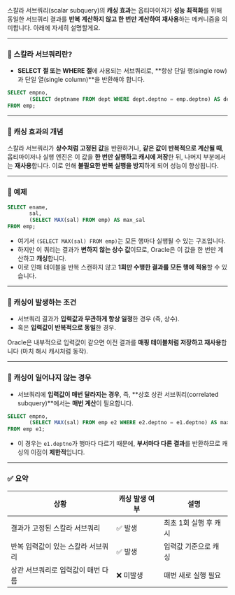 스칼라 서브쿼리(scalar subquery)의 **캐싱 효과**는 옵티마이저가 **성능 최적화**를 위해 동일한 서브쿼리 결과를 **반복 계산하지 않고 한 번만 계산하여 재사용**하는 메커니즘을 의미합니다. 아래에 자세히 설명할게요.

---

### 🔸 스칼라 서브쿼리란?

* **SELECT 절 또는 WHERE 절**에 사용되는 서브쿼리로, \*\*항상 단일 행(single row)과 단일 열(single column)\*\*을 반환해야 합니다.

```sql
SELECT empno,
       (SELECT deptname FROM dept WHERE dept.deptno = emp.deptno) AS deptname
FROM emp;
```

---

### 🔸 캐싱 효과의 개념

스칼라 서브쿼리가 **상수처럼 고정된 값**을 반환하거나, **같은 값이 반복적으로 계산될 때**, 옵티마이저나 실행 엔진은 이 값을 **한 번만 실행하고 캐시에 저장**한 뒤, 나머지 부분에서는 **재사용**합니다. 이로 인해 **불필요한 반복 실행을 방지**하게 되어 성능이 향상됩니다.

---

### 🔸 예제

```sql
SELECT ename,
       sal,
       (SELECT MAX(sal) FROM emp) AS max_sal
FROM emp;
```

* 여기서 `(SELECT MAX(sal) FROM emp)`는 모든 행마다 실행될 수 있는 구조입니다.
* 하지만 이 쿼리는 결과가 **변하지 않는 상수 값**이므로, Oracle은 이 값을 한 번만 계산하고 **캐싱**합니다.
* 이로 인해 테이블을 반복 스캔하지 않고 **1회만 수행한 결과를 모든 행에 적용**할 수 있습니다.

---

### 🔸 캐싱이 발생하는 조건

* 서브쿼리 결과가 **입력값과 무관하게 항상 일정**한 경우 (즉, 상수).
* 혹은 **입력값이 반복적으로 동일**한 경우.

Oracle은 내부적으로 입력값이 같으면 이전 결과를 **매핑 테이블처럼 저장하고 재사용**합니다 (마치 해시 캐시처럼 동작).

---

### 🔸 캐싱이 일어나지 않는 경우

* 서브쿼리에 **입력값이 매번 달라지는 경우**, 즉, \*\*상호 상관 서브쿼리(correlated subquery)\*\*에서는 **매번 계산**이 필요합니다.

```sql
SELECT empno,
       (SELECT MAX(sal) FROM emp e2 WHERE e2.deptno = e1.deptno) AS max_sal_by_dept
FROM emp e1;
```

* 이 경우는 `e1.deptno`가 행마다 다르기 때문에, **부서마다 다른 결과**를 반환하므로 캐싱의 이점이 **제한적**입니다.

---

### ✅ 요약

| 상황                  | 캐싱 발생 여부 | 설명            |
| ------------------- | -------- | ------------- |
| 결과가 고정된 스칼라 서브쿼리    | ✅ 발생     | 최초 1회 실행 후 캐시 |
| 반복 입력값이 있는 스칼라 서브쿼리 | ✅ 발생     | 입력값 기준으로 캐싱   |
| 상관 서브쿼리로 입력값이 매번 다름 | ❌ 미발생    | 매번 새로 실행 필요   |

